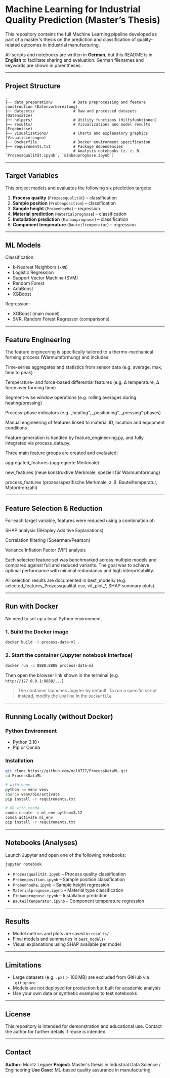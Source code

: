 # Machine Learning for Industrial Quality Prediction (Master’s Thesis)

This repository contains the full Machine Learning pipeline developed as part of a master's thesis on the prediction and classification of quality-related outcomes in industrial manufacturing. 

All scripts and notebooks are written in **German**, but this README is in **English** to facilitate sharing and evaluation. German filenames and keywords are shown in parentheses.

---

## Project Structure

```
.
├── data_preparation/         # Data preprocessing and feature construction (Datenvorbereitung)
├── datasets/                 # Raw and processed datasets (Datensätze)
├── helpers/                  # Utility functions (Hilfsfunktionen)
├── results/                  # Visualizations and model results (Ergebnisse)
├── visualizations/           # Charts and explanatory graphics (Visualisierungen)
├── Dockerfile                # Docker environment specification
├── requirements.txt          # Package dependencies
                              # Analysis notebooks (z. ​z. B. `Prozessqualität.ipynb`, `Einbauprognose.ipynb`)
```

---

## Target Variables

This project models and evaluates the following six prediction targets:

1. **Process quality** (`Prozessqualität`) – classification
2. **Sample position** (`Probenposition`) – classification
3. **Sample height** (`Probenhoehe`) – regression
4. **Material prediction** (`Materialprognose`) – classification
5. **Installation prediction** (`Einbauprognose`) – classification
6. **Component temperature** (`Bauteiltemperatur`) – regression

---

## ML Models

Classification:

* k-Nearest Neighbors (`kNN`)
* Logistic Regression
* Support Vector Machine (SVM)
* Random Forest
* AdaBoost
* XGBoost

Regression:

* XGBoost (main model)
* SVR, Random Forest Regressor (comparisons)

---

## Feature Engineering

The feature engineering is specifically tailored to a thermo-mechanical forming process (Warmumformung) and includes:

Time-series aggregates and statistics from sensor data (e.g. average, max, time to peak)

Temperature- and force-based differential features (e.g. Δ temperature, Δ force over forming time)

Segment-wise window operations (e.g. rolling averages during heating/pressing)

Process-phase indicators (e.g. „heating“, „positioning“, „pressing“ phases)

Manual engineering of features linked to material ID, location and equipment conditions

Feature generation is handled by feature_engineering.py, and fully integrated via process_data.py.

Three main feature groups are created and evaluated:

aggregated_features (aggregierte Merkmale)

new_features (neue konstruktive Merkmale, speziell für Warmumformung)

process_features (prozessspezifische Merkmale, z. B. Bauteiltemperatur, Motordrehzahl)

---

## Feature Selection & Reduction

For each target variable, features were reduced using a combination of:

SHAP analysis (SHapley Additive Explanations)

Correlation filtering (Spearman/Pearson)

Variance Inflation Factor (VIF) analysis

Each selected feature set was benchmarked across multiple models and compared against full and reduced variants. The goal was to achieve optimal performance with minimal redundancy and high interpretability.

All selection results are documented in best_models/ (e.g. selected_features_Prozessqualität.csv, vif_plot_*, SHAP summary plots).

---

## Run with Docker

No need to set up a local Python environment.

### 1. Build the Docker image

```bash
docker build -t process-data-ml .
```

### 2. Start the container (Jupyter notebook interface)

```bash
docker run -p 8888:8888 process-data-ml
```

Then open the browser link shown in the terminal (e.g. `http://127.0.0.1:8888/...`)

> The container launches Jupyter by default. To run a specific script instead, modify the `CMD` line in the `Dockerfile`.

---

## Running Locally (without Docker)

### Python Environment

* Python 3.10+
* Pip or Conda

### Installation

```bash
git clone https://github.com/mcl0777/ProcessDataML.git
cd ProcessDataML

# with venv
python -m venv venv
source venv/bin/activate
pip install -r requirements.txt

# OR with conda
conda create -n ml_env python=3.12
conda activate ml_env
pip install -r requirements.txt
```

---

## Notebooks (Analyses)

Launch Jupyter and open one of the following notebooks:

```bash
jupyter notebook
```

* `Prozessqualität.ipynb` – Process quality classification
* `Probenposition.ipynb` – Sample position classification
* `Probenhoehe.ipynb` – Sample height regression
* `Materialprognose.ipynb` – Material type classification
* `Einbauprognose.ipynb` – Installation prediction
* `Bauteiltemperatur.ipynb` – Component temperature regression

---

## Results

* Model metrics and plots are saved in `results/`
* Final models and summaries in `best_models/`
* Visual explanations using SHAP available per model

---

## Limitations

* Large datasets (e.g. `.pkl` > 100 MB) are excluded from GitHub via `.gitignore`
* Models are not deployed for production but built for academic analysis
* Use your own data or synthetic examples to test notebooks

---

## License

This repository is intended for demonstration and educational use.
Contact the author for further details if reuse is intended.

---

## Contact

**Author:** Moritz Lepper
**Project:** Master's thesis in Industrial Data Science / Engineering
**Use Case:** ML-based quality assurance in manufacturing
